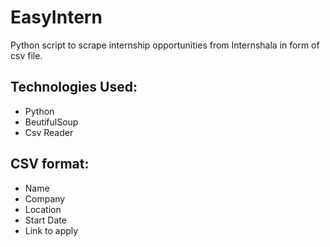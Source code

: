 # EasyIntern
Python script to scrape internship opportunities from Internshala in form of csv file.

## Technologies Used:
- Python
- BeutifulSoup
- Csv Reader

## CSV format:
- Name
- Company
- Location
- Start Date
- Link to apply

